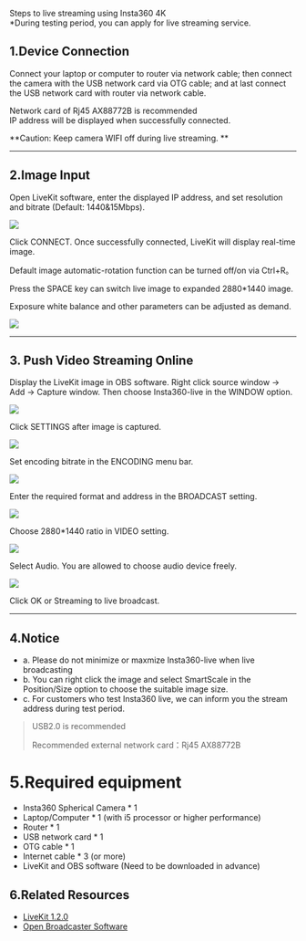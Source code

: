 Steps to live streaming using Insta360 4K   
*During testing period, you can apply for live streaming service. 

## 1.Device Connection 

Connect your laptop or computer to router via network cable; then connect 
the camera with the USB network card via OTG cable; and at last connect the
USB network card with router via network cable. 

Network card of Rj45 AX88772B is recommended  
IP address will be displayed when successfully connected.   

**Caution: Keep camera WIFI off during live streaming. **

***

## 2.Image Input 

Open LiveKit software, enter the displayed IP address, and set resolution 
and bitrate (Default: 1440&15Mbps). 

![](../assets/live_stream_introduction/1.png)

Click CONNECT. Once successfully connected, LiveKit will display 
real-time image.   

Default image automatic-rotation function can be turned off/on via Ctrl+R。

Press the SPACE key can switch live image to expanded 2880*1440 
image.  

Exposure white balance and other parameters can be adjusted as demand.   

![](../assets/live_stream_introduction/2.png)

***

## 3. Push Video Streaming Online   

Display the LiveKit image in OBS software. 
Right click source window → Add → Capture window. Then choose 
Insta360-live in the WINDOW option. 

![](../assets/live_stream_introduction/3.png)

Click SETTINGS after image is captured. 

![](../assets/live_stream_introduction/4.png)

Set encoding bitrate in the ENCODING menu bar. 

![](../assets/live_stream_introduction/5.png)

Enter the required format and address in the BROADCAST setting. 

![](../assets/live_stream_introduction/6.png)

Choose 2880*1440 ratio in VIDEO setting. 

![](../assets/live_stream_introduction/7.png)

Select Audio. You are allowed to choose audio device freely.     

![](../assets/live_stream_introduction/8.png)

Click OK or Streaming to live broadcast.     

***

## 4.Notice 

- a.  Please do not minimize or maxmize Insta360-live when live
broadcasting 
- b.  You can right click the image and select SmartScale in the Position/Size 
option to choose the suitable image size. 
- c.  For customers who test Insta360 live, we can inform you the stream 
address during test period.   

> USB2.0 is recommended
> 
> Recommended external network card：Rj45 AX88772B 

# 5.Required equipment   

- Insta360 Spherical Camera * 1 
- Laptop/Computer * 1 (with i5 processor or higher performance) 
- Router * 1 
- USB network card * 1 
- OTG cable * 1 
- Internet cable * 3 (or more) 
- LiveKit and OBS software (Need to be downloaded in advance) 

## 6.Related Resources 

-  [LiveKit 1.2.0](http://resource-insta360.oss-cn-hangzhou.aliyuncs.com/software%2FLiveKit%2FLiveKit%201.2.0.zip)   
- [Open Broadcaster Software](https://obsproject.com/download)